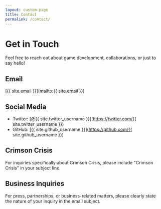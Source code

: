```yaml
---
layout: custom-page
title: Contact
permalink: /contact/
---
```


# Get in Touch

Feel free to reach out about game development, collaborations, or just to say hello!

## Email
[{{ site.email }}](mailto:{{ site.email }})

## Social Media
- Twitter: [@{{ site.twitter_username }}](https://twitter.com/{{ site.twitter_username }})
- GitHub: [{{ site.github_username }}](https://github.com/{{ site.github_username }})

## Crimson Crisis
For inquiries specifically about Crimson Crisis, please include "Crimson Crisis" in your subject line.

## Business Inquiries
For press, partnerships, or business-related matters, please clearly state the nature of your inquiry in the email subject.
